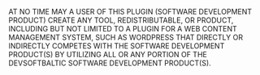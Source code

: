 AT NO TIME MAY A USER OF THIS PLUGIN (SOFTWARE DEVELOPMENT PRODUCT) CREATE ANY TOOL, REDISTRIBUTABLE, 
OR PRODUCT, INCLUDING BUT NOT LIMITED TO A PLUGIN FOR A WEB CONTENT MANAGEMENT SYSTEM, SUCH AS WORDPRESS
THAT DIRECTLY OR INDIRECTLY COMPETES WITH THE SOFTWARE DEVELOPMENT PRODUCT(S) BY UTILIZING 
ALL OR ANY PORTION OF THE DEVSOFTBALTIC SOFTWARE DEVELOPMENT PRODUCT(S).
